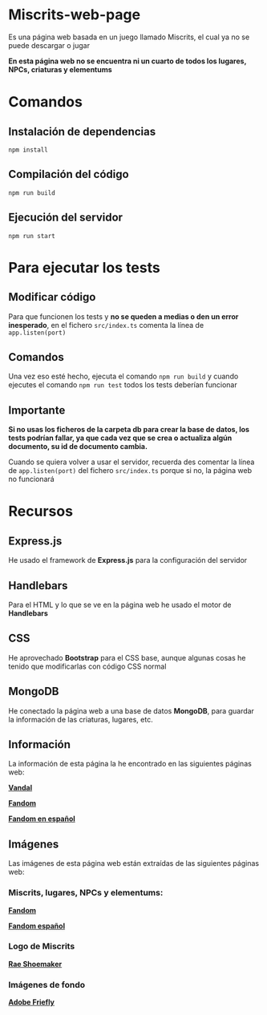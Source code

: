 # Miscrits-web-page
Es una página web basada en un juego llamado Miscrits, el cual ya no se puede descargar o jugar

**En esta página web no se encuentra ni un cuarto de todos los lugares, NPCs, criaturas y elementums**

# Comandos
## Instalación de dependencias
<code>npm install</code>

## Compilación del código
<code>npm run build</code>

## Ejecución del servidor
<code>npm run start</code>

# Para ejecutar los tests
## Modificar código
Para que funcionen los tests y **no se queden a medias o den un error inesperado**, en el fichero <code>src/index.ts</code> comenta la línea de <code>app.listen(port)</code>

## Comandos
Una vez eso esté hecho, ejecuta el comando <code>npm run build</code> y cuando ejecutes el comando <code>npm run test</code> todos los tests deberían funcionar

## Importante
**Si no usas los ficheros de la carpeta db para crear la base de datos, los tests podrían fallar, ya que cada vez que se crea o actualiza algún documento, su id de documento cambia.**

Cuando se quiera volver a usar el servidor, recuerda des comentar la línea de <code>app.listen(port)</code> del fichero <code>src/index.ts</code> porque si no, la página web no funcionará

# Recursos
## Express.js
He usado el framework de **Express.js** para la configuración del servidor

## Handlebars
Para el HTML y lo que se ve en la página web he usado el motor de **Handlebars**

## CSS
He aprovechado **Bootstrap** para el CSS base, aunque algunas cosas he tenido que modificarlas con código CSS normal

## MongoDB
He conectado la página web a una base de datos **MongoDB**, para guardar la información de las criaturas, lugares, etc.

## Información
La información de esta página la he encontrado en las siguientes páginas web:

**[Vandal](https://vandal.elespanol.com/juegos/android/miscrits-world-of-creatures/34037#p-71)**

**[Fandom](https://miscrits.fandom.com/wiki/Miscrits_Wiki)**

**[Fandom en español](https://miscrits.fandom.com/es/wiki/Wiki_Miscripedia)**

## Imágenes
Las imágenes de esta página web están extraídas de las siguientes páginas web:

### Miscrits, lugares, NPCs y elementums:
**[Fandom](https://miscrits.fandom.com/wiki/Miscrits_Wiki)**

**[Fandom español](https://miscrits.fandom.com/es/wiki/Wiki_Miscripedia)**

### Logo de Miscrits
**[Rae Shoemaker](https://www.raeshoemaker.com/miscrits)**

### Imágenes de fondo
**[Adobe Friefly](https://firefly.adobe.com)**